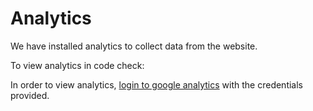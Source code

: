 # Analytics

We have installed analytics to collect data from the website.

To view analytics in code check: 

In order to view analytics, [login to google analytics](http://google.com/analytics) with the credentials provided.
